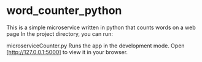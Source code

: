 # word_counter_python
This is a simple microservice written in python that counts words on a web page
In the project directory, you can run:

microserviceCounter.py
Runs the app in the development mode.
Open [http://127.0.0.1:5000] to view it in your browser.
